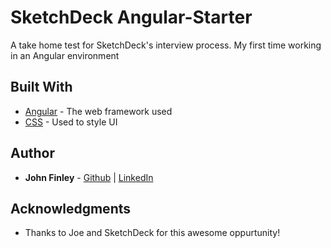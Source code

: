 # SketchDeck Angular-Starter

A take home test for SketchDeck's interview process. My first time working in an Angular environment


## Built With

* [Angular](https://angular.io/docs) - The web framework used
* [CSS](https://devdocs.io/css/) - Used to style UI

## Author

* **John Finley** - [Github](https://github.com/jfinley6) | [LinkedIn](https://www.linkedin.com/in/john-tyler-finley/) 


## Acknowledgments

* Thanks to Joe and SketchDeck for this awesome oppurtunity!
